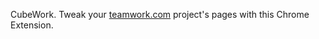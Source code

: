 CubeWork. Tweak your [teamwork.com](https://www.teamwork.com/) project's pages with this Chrome Extension.
